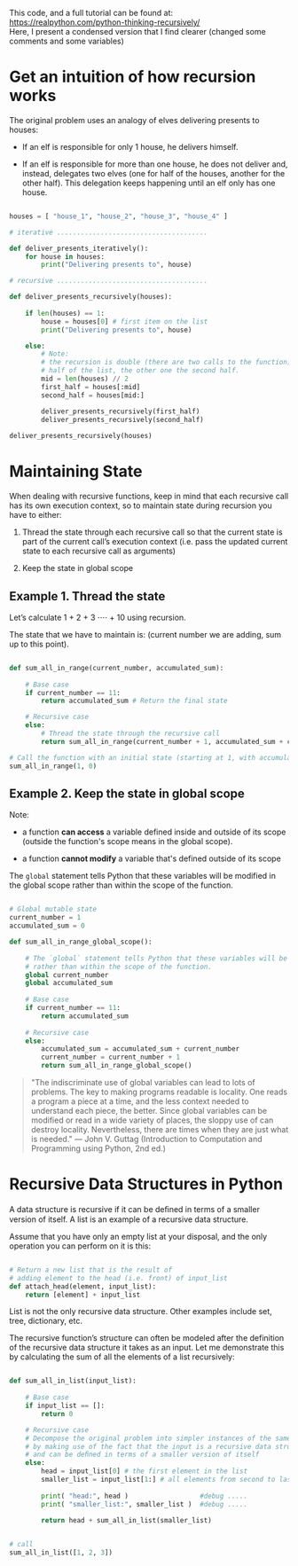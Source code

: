 This code, and a full tutorial can be found at:  
https://realpython.com/python-thinking-recursively/  
Here, I present a condensed version that I find clearer (changed some comments and some variables)

# Get an intuition of how recursion works

The original problem uses an analogy of elves delivering presents to houses:

* If an elf is responsible for only 1 house, he delivers himself. 

* If an elf is responsible for more than one house, he does not deliver and, instead, delegates two
  elves (one for half of the houses, another for the other half). This delegation keeps happening
  until an elf only has one house.

```Python

houses = [ "house_1", "house_2", "house_3", "house_4" ]

# iterative ......................................

def deliver_presents_iteratively():
    for house in houses:
        print("Delivering presents to", house)

# recursive ......................................

def deliver_presents_recursively(houses):
    
    if len(houses) == 1:
        house = houses[0] # first item on the list
        print("Delivering presents to", house)

    else:        
        # Note: 
        # the recursion is double (there are two calls to the function); one takes care of the first
        # half of the list, the other one the second half.
        mid = len(houses) // 2
        first_half = houses[:mid]
        second_half = houses[mid:]

        deliver_presents_recursively(first_half)
        deliver_presents_recursively(second_half)
        
deliver_presents_recursively(houses)

```


# Maintaining State

When dealing with recursive functions, keep in mind that each recursive call has its own execution
context, so to maintain state during recursion you have to either:

1. Thread the state through each recursive call so that the current state is part of the current
call’s execution context (i.e. pass the updated current state to each recursive call as arguments)

2. Keep the state in global scope

## Example 1. Thread the state

Let’s calculate 1 + 2 + 3 ⋅⋅⋅⋅ + 10 using recursion. 

The state that we have to maintain is: (current number we are adding, sum up to this point).

```Python

def sum_all_in_range(current_number, accumulated_sum):
    
    # Base case
    if current_number == 11:
        return accumulated_sum # Return the final state

    # Recursive case
    else:
        # Thread the state through the recursive call
        return sum_all_in_range(current_number + 1, accumulated_sum + current_number)

# Call the function with an initial state (starting at 1, with accumulated sum = 0)
sum_all_in_range(1, 0)

```

## Example 2. Keep the state in global scope

Note:

* a function **can access** a variable defined inside and outside of its scope (outside the
  function's scope means in the global scope). 

* a function **cannot modify** a variable that's defined outside of its scope

The `global` statement tells Python that these variables will be modified in the global scope rather
than within the scope of the function.

```Python

# Global mutable state
current_number = 1
accumulated_sum = 0

def sum_all_in_range_global_scope():
    
    # The `global` statement tells Python that these variables will be modified in the global scope
    # rather than within the scope of the function.
    global current_number
    global accumulated_sum
    
    # Base case
    if current_number == 11:
        return accumulated_sum
    
    # Recursive case
    else:
        accumulated_sum = accumulated_sum + current_number
        current_number = current_number + 1
        return sum_all_in_range_global_scope()

```

> "The indiscriminate use of global variables can lead to lots of problems. The key to making
   programs readable is locality. One reads a program a piece at a time, and the less context
   needed to understand each piece, the better. Since global variables can be modified or read in a
   wide variety of places, the sloppy use of can destroy locality. Nevertheless, there are times
   when they are just what is needed." — John V. Guttag (Introduction to Computation and
   Programming using Python, 2nd ed.)


# Recursive Data Structures in Python

A data structure is recursive if it can be deﬁned in terms of a smaller version of itself. A list is
an example of a recursive data structure. 

Assume that you have only an empty list at your disposal, and the only operation you can perform on
it is this:

```Python

# Return a new list that is the result of
# adding element to the head (i.e. front) of input_list
def attach_head(element, input_list):
    return [element] + input_list

```

List is not the only recursive data structure. Other examples include set, tree, dictionary, etc.

The recursive function’s structure can often be modeled after the definition of the recursive data
structure it takes as an input. Let me demonstrate this by calculating the sum of all the elements
of a list recursively:

```Python

def sum_all_in_list(input_list):
    
    # Base case
    if input_list == []:
        return 0

    # Recursive case
    # Decompose the original problem into simpler instances of the same problem
    # by making use of the fact that the input is a recursive data structure
    # and can be deﬁned in terms of a smaller version of itself
    else:
        head = input_list[0] # the first element in the list
        smaller_list = input_list[1:] # all elements from second to last
        
        print( "head:", head )                  #debug .....
        print( "smaller_list:", smaller_list )  #debug .....
        
        return head + sum_all_in_list(smaller_list)


# call
sum_all_in_list([1, 2, 3])

```
